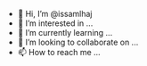 - 👋 Hi, I’m @issamlhaj
- 👀 I’m interested in ...
- 🌱 I’m currently learning ...
- 💞️ I’m looking to collaborate on ...
- 📫 How to reach me ...

<!---
issamlhaj/issamlhaj is a ✨ special ✨ repository because its `README.md` (this file) appears on your GitHub profile.
You can click the Preview link to take a look at your changes.
--->
